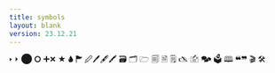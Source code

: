 ```yaml
---
title: symbols
layout: blank
version: 23.12.21
---
```


🢒 ⏵
⬤
🞅
🞦🞭
★
🌢
🏲
🖉🖊🖋🖍
🗃
🗂
🗁
🗐
🗎
🗒
🖎
🖆
🗫
🗳
🕮
❝❞
🎬
🛠
